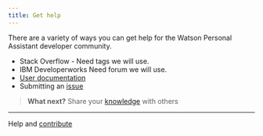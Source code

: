 ```yaml
---
title: Get help
---
```

  There are a variety of ways you can get help for the Watson Personal Assistant developer community.

  * Stack Overflow - Need tags we will use.
  * IBM Developerworks Need forum we will use.
  * [User documentation](https://watson-personal-assistant.github.io/developer/)
  * Submitting an [issue](https://github.com/Watson-Personal-Assistant/developer/issues)

> **What next?** Share your [knowledge]({{site.baseurl}}/developer/contribute/contribute-doc/) with others

--------
Help and [contribute]({{site.baseurl}}/developer/contribute/contribute-doc/)

